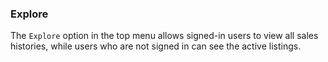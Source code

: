 ### Explore

The `Explore` option in the top menu allows signed-in users to view all sales histories, while users who are not signed in can see the active listings.
